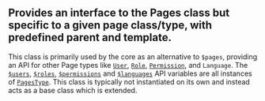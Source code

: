 Provides an interface to the Pages class but specific to a given page class/type, with predefined parent and template.
----------------------------------------------------------------------------------------------------------------------

This class is primarily used by the core as an alternative to `$pages`, providing an API for other Page types like [`User`](/api/ref/user/), [`Role`](/api/ref/role/), [`Permission`](/api/ref/permission/), and `Language`. The [`$users`](/api/ref/users/), [`$roles`](/api/ref/roles/), [`$permissions`](/api/ref/permissions/) and [`$languages`](/api/ref/languages/) API variables are all instances of [`PagesType`](/api/ref/pages-type/). This class is typically not instantiated on its own and instead acts as a base class which is extended.


